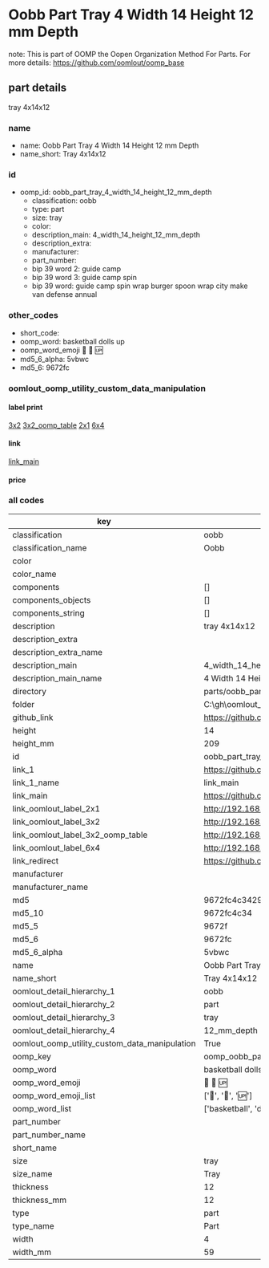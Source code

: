 # Oobb Part Tray 4 Width 14 Height 12 mm Depth  

note: This is part of OOMP the Oopen Organization Method For Parts. For more details: https://github.com/oomlout/oomp_base

##  part details
  



tray 4x14x12



### name
* name: Oobb Part Tray 4 Width 14 Height 12 mm Depth
* name_short: Tray 4x14x12 
### id
* oomp_id: oobb_part_tray_4_width_14_height_12_mm_depth
  * classification: oobb
  * type: part
  * size: tray
  * color: 
  * description_main: 4_width_14_height_12_mm_depth
  * description_extra: 
  * manufacturer: 
  * part_number: 
  * bip 39 word 2: guide camp
  * bip 39 word 3: guide camp spin
  * bip 39 word: guide camp spin wrap burger spoon wrap city make van defense annual

### other_codes
* short_code: 
* oomp_word: basketball dolls up
* oomp_word_emoji :basketball: :dolls: :up:
* md5_6_alpha: 5vbwc
* md5_6: 9672fc






### oomlout_oomp_utility_custom_data_manipulation
#### label print
[3x2](http://192.168.1.245:1112/?label=oomp%205vbwc)
[3x2_oomp_table](http://192.168.1.108:1112/?label=oomp%205vbwc)
[2x1](http://192.168.1.242:1112/?label=oomp%205vbwc)
[6x4](http://192.168.1.55:1112/?label=oomp%205vbwc)    

#### link

[link_main](https://github.com/oomlout/oomlout_oobb_version_4_generated_parts/tree/main/navigation_oomp/oobb/part/tray/4_width_14_height_12_mm_depth/part)                              

#### price







### all codes 
| key | value |  
| --- | --- |  
| classification | oobb |  
| classification_name | Oobb |  
| color |  |  
| color_name |  |  
| components | [] |  
| components_objects | [] |  
| components_string | [] |  
| description | tray 4x14x12 |  
| description_extra |  |  
| description_extra_name |  |  
| description_main | 4_width_14_height_12_mm_depth |  
| description_main_name | 4 Width 14 Height 12 mm Depth |  
| directory | parts/oobb_part_tray_4_width_14_height_12_mm_depth |  
| folder | C:\gh\oomlout_oobb_version_4_generated_parts\parts\oobb_part_tray_4_width_14_height_12_mm_depth |  
| github_link | https://github.com/oomlout/oomlout_oomp_part_src/tree/main/parts/oobb_part_tray_4_width_14_height_12_mm_depth |  
| height | 14 |  
| height_mm | 209 |  
| id | oobb_part_tray_4_width_14_height_12_mm_depth |  
| link_1 | https://github.com/oomlout/oomlout_oobb_version_4_generated_parts/tree/main/navigation_oomp/oobb/part/tray/4_width_14_height_12_mm_depth/part |  
| link_1_name | link_main |  
| link_main | https://github.com/oomlout/oomlout_oobb_version_4_generated_parts/tree/main/navigation_oomp/oobb/part/tray/4_width_14_height_12_mm_depth/part |  
| link_oomlout_label_2x1 | http://192.168.1.242:1112/?label=oomp%205vbwc |  
| link_oomlout_label_3x2 | http://192.168.1.245:1112/?label=oomp%205vbwc |  
| link_oomlout_label_3x2_oomp_table | http://192.168.1.108:1112/?label=oomp%205vbwc |  
| link_oomlout_label_6x4 | http://192.168.1.55:1112/?label=oomp%205vbwc |  
| link_redirect | https://github.com/oomlout/oomlout_oobb_version_4_generated_parts/tree/main/parts/oobb_tray_04_14_12 |  
| manufacturer |  |  
| manufacturer_name |  |  
| md5 | 9672fc4c34297fc34a0f5fe1a3c8333c |  
| md5_10 | 9672fc4c34 |  
| md5_5 | 9672f |  
| md5_6 | 9672fc |  
| md5_6_alpha | 5vbwc |  
| name | Oobb Part Tray 4 Width 14 Height 12 mm Depth |  
| name_short | Tray 4x14x12  |  
| oomlout_detail_hierarchy_1 | oobb |  
| oomlout_detail_hierarchy_2 | part |  
| oomlout_detail_hierarchy_3 | tray |  
| oomlout_detail_hierarchy_4 | 12_mm_depth |  
| oomlout_oomp_utility_custom_data_manipulation | True |  
| oomp_key | oomp_oobb_part_tray_4_width_14_height_12_mm_depth |  
| oomp_word | basketball dolls up |  
| oomp_word_emoji | :basketball: :dolls: :up: |  
| oomp_word_emoji_list | [':basketball:', ':dolls:', ':up:'] |  
| oomp_word_list | ['basketball', 'dolls', 'up'] |  
| part_number |  |  
| part_number_name |  |  
| short_name |  |  
| size | tray |  
| size_name | Tray |  
| thickness | 12 |  
| thickness_mm | 12 |  
| type | part |  
| type_name | Part |  
| width | 4 |  
| width_mm | 59 |  
